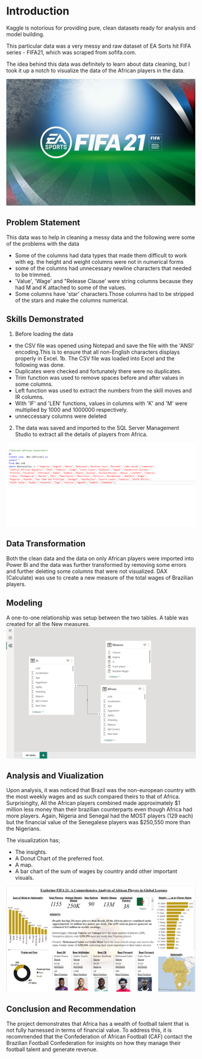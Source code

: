 # Introduction
Kaggle is notorious for providing pure, clean datasets ready for analysis and model building.

This particular data was a very messy and raw dataset of EA Sorts hit FIFA series - FIFA21, which was scraped from sofifa.com.

The idea behind this data was definitely to learn about data cleaning, but I took it up a notch to visualize the data of the African players in the data.

![alt text](https://github.com/SETHADD/Exploring-FIFA-21-A-Comprehensive-Analysis-of-African-Players-in-Global-Leagues/blob/main/FIFA-21-freezing.jpeg)

## Problem Statement
This data was to help in cleaning a messy data and the following were some of the problems with the data
 * Some of the columns had data types that made them difficult to work with eg. the height and weight columns were not in numerical forms
 * some of the columns had unnecessary newline characters that needed to be trimmed.
 * 'Value', 'Wage' and "Release Clause' were string columns because they had M and K attached to some of the values.
 * Some columns have 'star' characters.Those columns had to be stripped of the stars and make the columns numerical.

## Skills Demonstrated
1. Before loading the data
 * the CSV file was opened using Notepad and save the file with the 'ANSI' encoding.This is to ensure that all non-English characters displays properly in Excel.
1b. The CSV file was loaded into Excel and the following was done.
 * Duplicates were checked and fortunately there were no duplicates.
 * Trim function was used to remove spaces before and after values in some columns.
 * Left function was used to extract the numbers from the skill moves and IR columns.
 * With 'IF' and 'LEN' functions, values in columns with 'K' and 'M' were multiplied by 1000 and 1000000 respectively.
 * unneccessary columns were deleted
 
2. The data was saved and imported to the SQL Server Management Studio to extract all the details of players from Africa.

![alt text](https://github.com/SETHADD/Exploring-FIFA-21-A-Comprehensive-Analysis-of-African-Players-in-Global-Leagues/blob/main/Extracting%20countries%20in%20SQL.png)

## Data Transformation
Both the clean data and the data on only African players were imported into Power Bi and the data was further transformed by removing some errors and further deleting some columns that were not visualized.
DAX (Calculate) was use to create a new measure of the total wages of Brazilian players.

## Modeling
A one-to-one relationship was setup between the two tables.
A table was created for all the New measures.
![alt text](https://github.com/SETHADD/Exploring-FIFA-21-A-Comprehensive-Analysis-of-African-Players-in-Global-Leagues/blob/main/Data%20model%20(power%20bi).png)

## Analysis and Viualization
Upon analysis, it was noticed that Brazil was the non-european country with the most weekly wages and as such compared theirs to that of Africa. Surprisinglty, All the African players combined made approximately $1 million less money than their brazilian counterparts even though Africa had more players.
Again, Nigeria and Senegal had the MOST players (129 each) but the financial value of the Senegalese players was $250,550 more than the Nigerians.

The visualization has;
 * The insights.
 * A Donut Chart of the preferred foot.
 * A map.
 * A bar chart of the sum of wages by country andd other important visuals.
 
![alt text](https://github.com/SETHADD/Exploring-FIFA-21-A-Comprehensive-Analysis-of-African-Players-in-Global-Leagues/blob/main/Power%20Bi%20Visuals.png)

## Conclusion and Recommendation

The project demonstrates that Africa has a wealth of football talent that is not fully harnessed in terms of financial value. To address this, it is recommended that the Confederation of African Football (CAF) contact the Brazilian Football Confederation for insights on how they manage their football talent and generate revenue.

